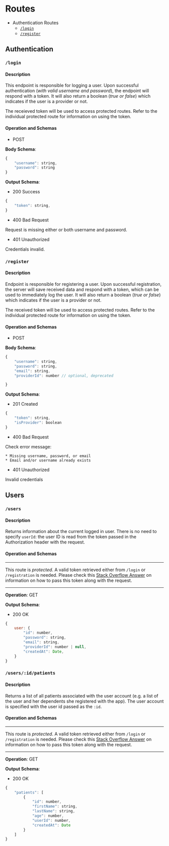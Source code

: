 # Routes

* Authentication Routes
    * [`/login`](#login)
    * [`/register`](#register)


## Authentication

### <a name="login">`/login`</a>

#### Description

This endpoint is responsible for logging a user. Upon successful authentication (_with valid username and password_), the endpoint will respond with a token. It will also return a boolean (_true or false_) which indicates if the user is a provider or not.

The receieved token will be used to access protected routes. Refer to the individual protected route for information on using the token.

#### Operation and Schemas

* POST

**Body Schema**:

```js
{
    "username": string,
    "password": string
}
```

**Output Schema**:

* 200 Success

```js
{
    "token": string,
}
```

* 400 Bad Request

Request is missing either or both username and password.

* 401 Unauthorized

Credentials invalid.

### <a name="register">`/register`</a>

#### Description

Endpoint is responsible for registering a user. Upon successful registration, the server will save received data and respond with a token, which can be used to immediately log the user. It will also return a boolean (_true or false_) which indicates if the user is a provider or not.

The received token will be used to access protected routes. Refer to the individual protected route for information on using the token.

#### Operation and Schemas

* POST

**Body Schema**:

```js
{
    "username": string,
    "password": string,
    "email": string,
    "providerId": number // optional, deprecated

}
```

**Output Schema**:

* 201 Created

```js
{
    "token": string,
    "isProvider": boolean
}
```

* 400 Bad Request

Check error message:

    * Missing username, password, or email
    * Email and/or username already exists

* 401 Unauthorized

Invalid credentials

## Users

### <a name="users-root">`/users`</a>

#### Description

Returns information about the current logged in user. There is no need to specify `userId`: the user ID is read from the token passed in the Authorization header with the request.

#### Operation and Schemas

---

This route is _protected_. A valid token retrieved either from `/login` or `/registration` is needed. Please check this [Stack Overflow Answer](https://stackoverflow.com/a/42879201) on information on how to pass this token along with the request.

---

**Operation**: GET

**Output Schema**:

* 200 OK

```js
{
    user: {
        "id": number,
        "password": string,
        "email": string,
        "providerId": number | null,
        "createdAt": Date,
    }
}
```

### <a name="users-patients">`/users/:id/patients`</a>

#### Description

Returns a list of all patients associated with the user account (e.g. a list of the user and her dependents she registered with the app). The user account is specified with the user id passed as the `:id`.

#### Operation and Schemas

---

This route is _protected_. A valid token retrieved either from `/login` or `/registration` is needed. Please check this [Stack Overflow Answer](https://stackoverflow.com/a/42879201) on information on how to pass this token along with the request.

---

**Operation**: GET

**Output Schema**:

* 200 OK

```js
{
    "patients": [
        {
            "id": number,
            "firstName": string,
            "lastName": string,
            "age": number,
            "userId": number,
            "createdAt": Date
        }
    ]
}
```

